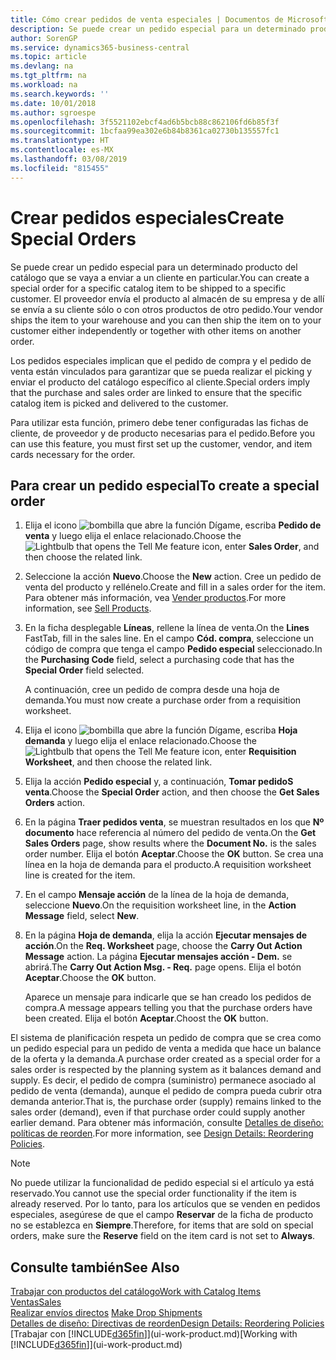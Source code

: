 ```yaml
---
title: Cómo crear pedidos de venta especiales | Documentos de Microsoft
description: Se puede crear un pedido especial para un determinado producto del catálogo que se vaya a enviar a un cliente en particular. El proveedor envía el producto al almacén de su empresa y de allí se envía a su cliente sólo o con otros productos de otro pedido.
author: SorenGP
ms.service: dynamics365-business-central
ms.topic: article
ms.devlang: na
ms.tgt_pltfrm: na
ms.workload: na
ms.search.keywords: ''
ms.date: 10/01/2018
ms.author: sgroespe
ms.openlocfilehash: 3f5521102ebcf4ad6b5bcb88c862106fd6b85f3f
ms.sourcegitcommit: 1bcfaa99ea302e6b84b8361ca02730b135557fc1
ms.translationtype: HT
ms.contentlocale: es-MX
ms.lasthandoff: 03/08/2019
ms.locfileid: "815455"
---
```

# <a name="create-special-orders"></a><span data-ttu-id="2aaa9-104">Crear pedidos especiales</span><span class="sxs-lookup"><span data-stu-id="2aaa9-104">Create Special Orders</span></span>
<span data-ttu-id="2aaa9-105">Se puede crear un pedido especial para un determinado producto del catálogo que se vaya a enviar a un cliente en particular.</span><span class="sxs-lookup"><span data-stu-id="2aaa9-105">You can create a special order for a specific catalog item to be shipped to a specific customer.</span></span> <span data-ttu-id="2aaa9-106">El proveedor envía el producto al almacén de su empresa y de allí se envía a su cliente sólo o con otros productos de otro pedido.</span><span class="sxs-lookup"><span data-stu-id="2aaa9-106">Your vendor ships the item to your warehouse and you can then ship the item on to your customer either independently or together with other items on another order.</span></span>  

<span data-ttu-id="2aaa9-107">Los pedidos especiales implican que el pedido de compra y el pedido de venta están vinculados para garantizar que se pueda realizar el picking y enviar el producto del catálogo específico al cliente.</span><span class="sxs-lookup"><span data-stu-id="2aaa9-107">Special orders imply that the purchase and sales order are linked to ensure that the specific catalog item is picked and delivered to the customer.</span></span>  

<span data-ttu-id="2aaa9-108">Para utilizar esta función, primero debe tener configuradas las fichas de cliente, de proveedor y de producto necesarias para el pedido.</span><span class="sxs-lookup"><span data-stu-id="2aaa9-108">Before you can use this feature, you must first set up the customer, vendor, and item cards necessary for the order.</span></span>  

## <a name="to-create-a-special-order"></a><span data-ttu-id="2aaa9-109">Para crear un pedido especial</span><span class="sxs-lookup"><span data-stu-id="2aaa9-109">To create a special order</span></span>  
1.  <span data-ttu-id="2aaa9-110">Elija el icono ![bombilla que abre la función Dígame](media/ui-search/search_small.png "Dígame que desea hacer"), escriba **Pedido de venta** y luego elija el enlace relacionado.</span><span class="sxs-lookup"><span data-stu-id="2aaa9-110">Choose the ![Lightbulb that opens the Tell Me feature](media/ui-search/search_small.png "Tell me what you want to do") icon, enter **Sales Order**, and then choose the related link.</span></span>  
2. <span data-ttu-id="2aaa9-111">Seleccione la acción **Nuevo**.</span><span class="sxs-lookup"><span data-stu-id="2aaa9-111">Choose the **New** action.</span></span> <span data-ttu-id="2aaa9-112">Cree un  pedido de venta del producto y rellénelo.</span><span class="sxs-lookup"><span data-stu-id="2aaa9-112">Create and fill in a  sales order for the item.</span></span> <span data-ttu-id="2aaa9-113">Para obtener más información, vea [Vender productos](sales-how-sell-products.md).</span><span class="sxs-lookup"><span data-stu-id="2aaa9-113">For more information, see [Sell Products](sales-how-sell-products.md).</span></span>
3.  <span data-ttu-id="2aaa9-114">En la ficha desplegable **Líneas**, rellene la línea de venta.</span><span class="sxs-lookup"><span data-stu-id="2aaa9-114">On the **Lines** FastTab, fill in the sales line.</span></span> <span data-ttu-id="2aaa9-115">En el campo **Cód. compra**, seleccione un código de compra que tenga el campo **Pedido especial** seleccionado.</span><span class="sxs-lookup"><span data-stu-id="2aaa9-115">In the **Purchasing Code** field, select a purchasing code that has the **Special Order** field selected.</span></span>

    <span data-ttu-id="2aaa9-116">A continuación, cree un pedido de compra desde una hoja de demanda.</span><span class="sxs-lookup"><span data-stu-id="2aaa9-116">You must now create a purchase order from a requisition worksheet.</span></span>  
4. <span data-ttu-id="2aaa9-117">Elija el icono ![bombilla que abre la función Dígame](media/ui-search/search_small.png "Dígame que desea hacer"), escriba **Hoja demanda** y luego elija el enlace relacionado.</span><span class="sxs-lookup"><span data-stu-id="2aaa9-117">Choose the ![Lightbulb that opens the Tell Me feature](media/ui-search/search_small.png "Tell me what you want to do") icon, enter **Requisition Worksheet**, and then choose the related link.</span></span>  
5. <span data-ttu-id="2aaa9-118">Elija la acción **Pedido especial** y, a continuación, **Tomar pedidoS venta**.</span><span class="sxs-lookup"><span data-stu-id="2aaa9-118">Choose the **Special Order** action, and then choose the **Get Sales Orders** action.</span></span>  
6.  <span data-ttu-id="2aaa9-119">En la página **Traer pedidos venta**, se muestran resultados en los que **Nº documento** hace referencia al número del pedido de venta.</span><span class="sxs-lookup"><span data-stu-id="2aaa9-119">On the **Get Sales Orders** page, show results where the **Document No.** is the sales order number.</span></span> <span data-ttu-id="2aaa9-120">Elija el botón **Aceptar**.</span><span class="sxs-lookup"><span data-stu-id="2aaa9-120">Choose the **OK** button.</span></span> <span data-ttu-id="2aaa9-121">Se crea una línea en la hoja de demanda para el producto.</span><span class="sxs-lookup"><span data-stu-id="2aaa9-121">A requisition worksheet line is created for the item.</span></span>  
7.  <span data-ttu-id="2aaa9-122">En el campo **Mensaje acción** de la línea de la hoja de demanda, seleccione **Nuevo**.</span><span class="sxs-lookup"><span data-stu-id="2aaa9-122">On the requisition worksheet line, in the **Action Message** field, select **New**.</span></span>  
8.  <span data-ttu-id="2aaa9-123">En la página **Hoja de demanda**, elija la acción **Ejecutar mensajes de acción**.</span><span class="sxs-lookup"><span data-stu-id="2aaa9-123">On the **Req. Worksheet** page, choose the **Carry Out Action Message** action.</span></span> <span data-ttu-id="2aaa9-124">La página **Ejecutar mensajes acción - Dem.** se abrirá.</span><span class="sxs-lookup"><span data-stu-id="2aaa9-124">The **Carry Out Action Msg. - Req.** page opens.</span></span> <span data-ttu-id="2aaa9-125">Elija el botón **Aceptar**.</span><span class="sxs-lookup"><span data-stu-id="2aaa9-125">Choose the **OK** button.</span></span>  

    <span data-ttu-id="2aaa9-126">Aparece un mensaje para indicarle que se han creado los pedidos de compra.</span><span class="sxs-lookup"><span data-stu-id="2aaa9-126">A message appears telling you that the purchase orders have been created.</span></span> <span data-ttu-id="2aaa9-127">Elija el botón **Aceptar**.</span><span class="sxs-lookup"><span data-stu-id="2aaa9-127">Choost the **OK** button.</span></span>  

<span data-ttu-id="2aaa9-128">El sistema de planificación respeta un pedido de compra que se crea como un pedido especial para un pedido de venta a medida que hace un balance de la oferta y la demanda.</span><span class="sxs-lookup"><span data-stu-id="2aaa9-128">A purchase order created as a special order for a sales order is respected by the planning system as it balances demand and supply.</span></span> <span data-ttu-id="2aaa9-129">Es decir, el pedido de compra (suministro) permanece asociado al pedido de venta (demanda), aunque el pedido de compra pueda cubrir otra demanda anterior.</span><span class="sxs-lookup"><span data-stu-id="2aaa9-129">That is, the purchase order (supply) remains linked to the sales order (demand), even if that purchase order could supply another earlier demand.</span></span> <span data-ttu-id="2aaa9-130">Para obtener más información, consulte [Detalles de diseño: políticas de reorden](design-details-reservation-order-tracking-and-action-messaging.md).</span><span class="sxs-lookup"><span data-stu-id="2aaa9-130">For more information, see [Design Details: Reordering Policies](design-details-reservation-order-tracking-and-action-messaging.md).</span></span>  

> [!NOTE]  
>  <span data-ttu-id="2aaa9-131">No puede utilizar la funcionalidad de pedido especial si el artículo ya está reservado.</span><span class="sxs-lookup"><span data-stu-id="2aaa9-131">You cannot use the special order functionality if the item is already reserved.</span></span> <span data-ttu-id="2aaa9-132">Por lo tanto, para los artículos que se venden en pedidos especiales, asegúrese de que el campo **Reservar** de la ficha de producto no se establezca en **Siempre**.</span><span class="sxs-lookup"><span data-stu-id="2aaa9-132">Therefore, for items that are sold on special orders, make sure the **Reserve** field on the item card is not set to **Always**.</span></span>  

## <a name="see-also"></a><span data-ttu-id="2aaa9-133">Consulte también</span><span class="sxs-lookup"><span data-stu-id="2aaa9-133">See Also</span></span>  
[<span data-ttu-id="2aaa9-134">Trabajar con productos del catálogo</span><span class="sxs-lookup"><span data-stu-id="2aaa9-134">Work with Catalog Items</span></span>](inventory-how-work-nonstock-items.md)  
[<span data-ttu-id="2aaa9-135">Ventas</span><span class="sxs-lookup"><span data-stu-id="2aaa9-135">Sales</span></span>](sales-manage-sales.md)  
<span data-ttu-id="2aaa9-136">[Realizar envíos directos](sales-how-drop-shipment.md) </span><span class="sxs-lookup"><span data-stu-id="2aaa9-136">[Make Drop Shipments](sales-how-drop-shipment.md) </span></span>  
[<span data-ttu-id="2aaa9-137">Detalles de diseño: Directivas de reorden</span><span class="sxs-lookup"><span data-stu-id="2aaa9-137">Design Details: Reordering Policies</span></span>](design-details-reservation-order-tracking-and-action-messaging.md)  
<span data-ttu-id="2aaa9-138">[Trabajar con [!INCLUDE[d365fin](includes/d365fin_md.md)]](ui-work-product.md)</span><span class="sxs-lookup"><span data-stu-id="2aaa9-138">[Working with [!INCLUDE[d365fin](includes/d365fin_md.md)]](ui-work-product.md)</span></span>
